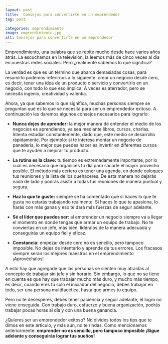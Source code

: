 ```yaml
---
layout: post
title:  Consejos para convertirte en un emprendedor
tag: post

categories: emprendimiento
image: emprendimiento.jpg
alt: Consejos para convertirte en un emprendedor
---
```


Emprendimiento, una palabra que se repite mucho desde hace varios años atrás. La escuchamos en la televisión, la leemos más de cinco veces al día en nuestras redes sociales. Pero ¿realmente sabemos lo que significa?

La verdad es que es un término que abarca demasiadas cosas, para resumirlo podemos referirnos a lo siguiente: crear un negocio desde cero, es decir, tener una idea de un producto o servicio y convertirlo en un negocio, con todo lo que eso implica. A veces es aterrador, pero se necesita ingenio, creatividad y valentía.

Ahora, ya que sabemos lo que significa, muchas personas siempre se preguntan qué es lo que se necesita para ser un emprendedor exitoso. A continuación les daremos algunos consejos necesarios para lograrlo:

- **Nunca dejes de aprender:** la mejor manera de entender el medio de los negocios es aprendiendo, ya sea mediante libros, cursos, charlas. Intenta estudiar constantemente, dado que, este medio se desarrolla rápidamente. Por ejemplo: si te interesa montar un negocio de panadería, lo mejor que puedes hacer es invertir en diferentes cursos que te ayuden a mejorar tu producto.

- **La rutina es la clave:** tu tiempo es extremadamente importante, por lo cual es necesario que organices tu día para sacarle el mayor provecho posible. El método más certero es tener una agenda, en donde coloques tus reuniones y la lista de los quehaceres. De esta manera no dejarás nada de lado y podrás asistir a todas tus reuniones de manera puntual y segura.

- **Haz lo que te guste:** siempre se ha comentado que si haces lo que te gusta no estarás trabajando realmente. Si haces lo que te apasiona, lo harás con más ganas y eso te dará más fuerzas de seguir adelante.

- **Sé el líder que puedes ser:** al emprender un negocio siempre va a llegar el momento en donde tengas que armar un equipo de trabajo. No te conviertas en un jefe, más bien, lidéralos de la manera adecuada y conseguirás un equipo fiel y eficaz.

- **Constancia:** empezar desde cero no es sencillo, pero tampoco imposible. No dejes de intentarlo y aprende de tus errores. Los fracasos siempre serán los mejores maestros en el emprendimiento ¡Aprovéchalos!

A esto hay que agregarle que las personas se sienten muy atraídas al concepto de trabajar sin jefe y sin horario. Sin embargo, lo que no se tiene en cuenta es que hay que trabajar mucho más duro, y mucho más tiempo, es decir, cuando eres tú solo el iniciador del negocio, debes trabajar en todo, ser una persona multifacética, hasta que armes tu equipo.

Pero no te desesperes, debes tener paciencia y seguir adelante, el logro no viene enseguida. Con trabajo duro, esfuerzo y buena organización, podrás trabajar pocas horas al día y con una buena ganancia.

¿Quieres ser un emprendedor exitoso? No olvides todos los tips que te dimos en este artículo, y más aún, no te rindas. Como mencionamos anteriormente: **emprender no es sencillo, pero tampoco imposible ¡Sigue adelante y conseguirás lograr tus sueños!**
